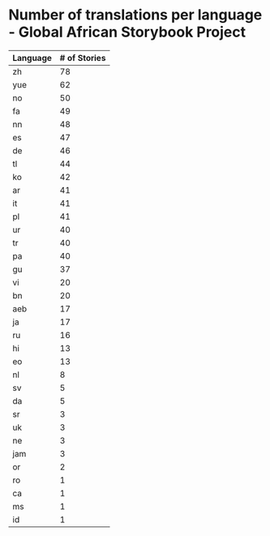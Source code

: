 # Number of translations per language - Global African Storybook Project

Language | # of Stories
-------- | ------------
zh | 78
yue | 62
no | 50
fa | 49
nn | 48
es | 47
de | 46
tl | 44
ko | 42
ar | 41
it | 41
pl | 41
ur | 40
tr | 40
pa | 40
gu | 37
vi | 20
bn | 20
aeb | 17
ja | 17
ru | 16
hi | 13
eo | 13
nl | 8
sv | 5
da | 5
sr | 3
uk | 3
ne | 3
jam | 3
or | 2
ro | 1
ca | 1
ms | 1
id | 1
